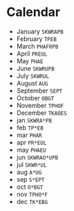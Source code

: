 # Calendar

* January `SKWRAPB`
* February `TPEB`
* March `PHAFRPB`
* April `PREUL`
* May `PHAE`
* June `SKWRUPB`
* July `SKWRUL`
* August `AUG`
* September `SEPT`
* October `OBGT`
* November `TPHOF`
* December `TKAOES`
* jan `SKWRA*PB`
* feb `TP*EB`
* mar `PHAR`
* apr `PR*EUL`
* may `PHAEU`
* jun `SKWRAO*UPB`
* jul `SKWR*UL`
* aug `A*UG`
* sep `S*EPT`
* oct `O*BGT`
* nov `TPHO*F`
* dec `TK*EBG`
